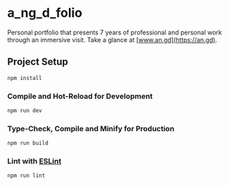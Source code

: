 # a_ng_d_folio

Personal portfolio that presents 7 years of professional and personal work through an immersive visit.
Take a glance at [www.an.gd](https://an.gd).

## Project Setup

```sh
npm install
```

### Compile and Hot-Reload for Development

```sh
npm run dev
```

### Type-Check, Compile and Minify for Production

```sh
npm run build
```

### Lint with [ESLint](https://eslint.org/)

```sh
npm run lint
```
